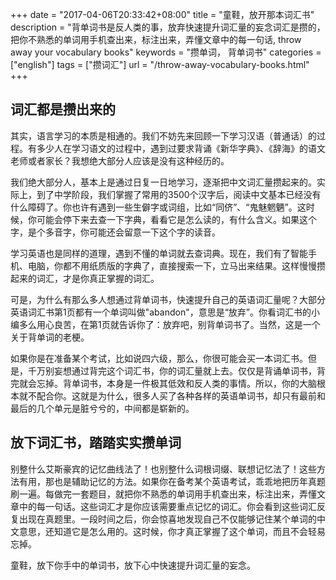+++
date = "2017-04-06T20:33:42+08:00"
title = "童鞋，放开那本词汇书"
description = "背单词书是反人类的事，放弃快速提升词汇量的妄念词汇是攒的，把你不熟悉的单词用手机查出来，标注出来，弄懂文章中的每一句话, throw away  your vocabulary books"
keywords = "攒单词， 背单词书"
categories = ["english"]
tags = ["攒词汇"]
url = "/throw-away-vocabulary-books.html"
+++


## 词汇都是攒出来的

其实，语言学习的本质是相通的。我们不妨先来回顾一下学习汉语（普通话）的过程。有多少人在学习语文的过程中，遇到过要求背诵《新华字典》、《辞海》的语文老师或者家长？我想绝大部分人应该是没有这种经历的。

我们绝大部分人，基本上是通过日复一日地学习，逐渐把中文词汇量攒起来的。实际上，到了中学阶段，我们掌握了常用的3500个汉字后，阅读中文基本已经没有什么障碍了。你也许有遇到一些生僻字或词组，比如“同侪”、“鬼魅魍魉”。这时候，你可能会停下来去查一下字典，看看它是怎么读的，有什么含义。如果这个字，是个多音字，你可能还会留意一下这个字的读音。


学习英语也是同样的道理，遇到不懂的单词就去查词典。现在，我们有了智能手机、电脑，你都不用纸质版的字典了，直接搜索一下，立马出来结果。这样慢慢攒起来的词汇，才是你真正掌握的词汇。

可是，为什么有那么多人想通过背单词书，快速提升自己的英语词汇量呢？大部分英语词汇书第1页都有一个单词叫做"abandon"，意思是“放弃”。你看词汇书的小编多么用心良苦，在第1页就告诉你了：放弃吧，别背单词书了。当然，这是一个关于背单词的老梗。

如果你是在准备某个考试，比如说四六级，那么，你很可能会买一本词汇书。但是，千万别妄想通过背完这个词汇书，你的词汇量就上去。仅仅是背诵单词书，背完就会忘掉。背单词书，本身是一件极其低效和反人类的事情。所以，你的大脑根本就不配合你。这就是为什么，很多人买了各种各样的英语单词书，却只有最前和最后的几个单元是脏兮兮的，中间都是崭新的。

## 放下词汇书，踏踏实实攒单词

别整什么艾斯豪宾的记忆曲线法了！也别整什么词根词缀、联想记忆法了！这些方法有用，那也是辅助记忆的方法。如果你在备考某个英语考试，乖乖地把历年真题刷一遍。每做完一套题目，就把你不熟悉的单词用手机查出来，标注出来，弄懂文章中的每一句话。这些词汇才是你应该需要重点记忆的词汇。你会看到这些词汇反复出现在真题里。一段时间之后，你会惊喜地发现自己不仅能够记住某个单词的中文意思，还知道它是怎么用的。这时候，你才真正掌握了这个单词，而且不会轻易忘掉。

童鞋，放下你手中的单词书，放下心中快速提升词汇量的妄念。